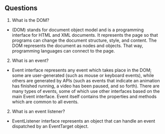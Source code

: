 ## Questions
1. What is the DOM?
- (DOM) stands for document object model and is a programming interface for HTML and XML documents. It represents the page so that programs can change the document structure, style, and content. The DOM represents the document as nodes and objects. That way, programming languages can connect to the page.
2. What is an event?
- Event interface represents any event which takes place in the DOM; some are user-generated (such as mouse or keyboard events), while others are generated by APIs (such as events that indicate an animation has finished running, a video has been paused, and so forth). There are many types of events, some of which use other interfaces based on the main Event interface. Event itself contains the properties and methods which are common to all events.
2. What is an event listener?
- EventListener interface represents an object that can handle an event dispatched by an EventTarget object.